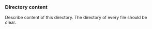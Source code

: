 ### Directory content

Describe content of this directory. The directory of every file should be clear.

